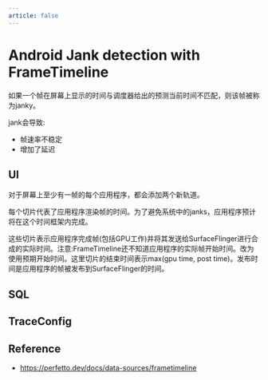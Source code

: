 ```yaml
---
article: false
---
```


# Android Jank detection with FrameTimeline

如果一个帧在屏幕上显示的时间与调度器给出的预测当前时间不匹配，则该帧被称为janky。

jank会导致:
- 帧速率不稳定
- 增加了延迟

## UI

对于屏幕上至少有一帧的每个应用程序，都会添加两个新轨道。

每个切片代表了应用程序渲染帧的时间。为了避免系统中的janks，应用程序预计将在这个时间框架内完成。

这些切片表示应用程序完成帧(包括GPU工作)并将其发送给SurfaceFlinger进行合成的实际时间。注意:FrameTimeline还不知道应用程序的实际帧开始时间。改为使用预期开始时间。这里切片的结束时间表示max(gpu time, post time)。发布时间是应用程序的帧被发布到SurfaceFlinger的时间。

## SQL
## TraceConfig

## Reference

- https://perfetto.dev/docs/data-sources/frametimeline